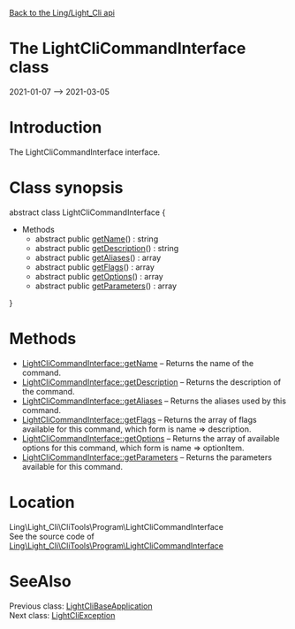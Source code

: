 [Back to the Ling/Light_Cli api](https://github.com/lingtalfi/Light_Cli/blob/master/doc/api/Ling/Light_Cli.md)



The LightCliCommandInterface class
================
2021-01-07 --> 2021-03-05






Introduction
============

The LightCliCommandInterface interface.



Class synopsis
==============


abstract class <span class="pl-k">LightCliCommandInterface</span>  {

- Methods
    - abstract public [getName](https://github.com/lingtalfi/Light_Cli/blob/master/doc/api/Ling/Light_Cli/CliTools/Program/LightCliCommandInterface/getName.md)() : string
    - abstract public [getDescription](https://github.com/lingtalfi/Light_Cli/blob/master/doc/api/Ling/Light_Cli/CliTools/Program/LightCliCommandInterface/getDescription.md)() : string
    - abstract public [getAliases](https://github.com/lingtalfi/Light_Cli/blob/master/doc/api/Ling/Light_Cli/CliTools/Program/LightCliCommandInterface/getAliases.md)() : array
    - abstract public [getFlags](https://github.com/lingtalfi/Light_Cli/blob/master/doc/api/Ling/Light_Cli/CliTools/Program/LightCliCommandInterface/getFlags.md)() : array
    - abstract public [getOptions](https://github.com/lingtalfi/Light_Cli/blob/master/doc/api/Ling/Light_Cli/CliTools/Program/LightCliCommandInterface/getOptions.md)() : array
    - abstract public [getParameters](https://github.com/lingtalfi/Light_Cli/blob/master/doc/api/Ling/Light_Cli/CliTools/Program/LightCliCommandInterface/getParameters.md)() : array

}






Methods
==============

- [LightCliCommandInterface::getName](https://github.com/lingtalfi/Light_Cli/blob/master/doc/api/Ling/Light_Cli/CliTools/Program/LightCliCommandInterface/getName.md) &ndash; Returns the name of the command.
- [LightCliCommandInterface::getDescription](https://github.com/lingtalfi/Light_Cli/blob/master/doc/api/Ling/Light_Cli/CliTools/Program/LightCliCommandInterface/getDescription.md) &ndash; Returns the description of the command.
- [LightCliCommandInterface::getAliases](https://github.com/lingtalfi/Light_Cli/blob/master/doc/api/Ling/Light_Cli/CliTools/Program/LightCliCommandInterface/getAliases.md) &ndash; Returns the aliases used by this command.
- [LightCliCommandInterface::getFlags](https://github.com/lingtalfi/Light_Cli/blob/master/doc/api/Ling/Light_Cli/CliTools/Program/LightCliCommandInterface/getFlags.md) &ndash; Returns the array of flags available for this command, which form is name => description.
- [LightCliCommandInterface::getOptions](https://github.com/lingtalfi/Light_Cli/blob/master/doc/api/Ling/Light_Cli/CliTools/Program/LightCliCommandInterface/getOptions.md) &ndash; Returns the array of available options for this command, which form is name => optionItem.
- [LightCliCommandInterface::getParameters](https://github.com/lingtalfi/Light_Cli/blob/master/doc/api/Ling/Light_Cli/CliTools/Program/LightCliCommandInterface/getParameters.md) &ndash; Returns the parameters available for this command.





Location
=============
Ling\Light_Cli\CliTools\Program\LightCliCommandInterface<br>
See the source code of [Ling\Light_Cli\CliTools\Program\LightCliCommandInterface](https://github.com/lingtalfi/Light_Cli/blob/master/CliTools/Program/LightCliCommandInterface.php)



SeeAlso
==============
Previous class: [LightCliBaseApplication](https://github.com/lingtalfi/Light_Cli/blob/master/doc/api/Ling/Light_Cli/CliTools/Program/LightCliBaseApplication.md)<br>Next class: [LightCliException](https://github.com/lingtalfi/Light_Cli/blob/master/doc/api/Ling/Light_Cli/Exception/LightCliException.md)<br>
